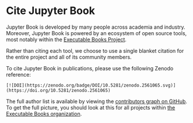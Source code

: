 # Cite Jupyter Book

Jupyter Book is developed by many people across academia and industry.
Moreover, Jupyter Book is powered by an ecosystem of open source tools, most notably within the [Executable Books Project](https://executablebooks.org).

Rather than citing each tool, we choose to use a single blanket citation for the entire project and all of its community members.

To cite Jupyter Book in publications, please use the following Zenodo reference:

```{only} html
[![DOI](https://zenodo.org/badge/DOI/10.5281/zenodo.2561065.svg)](https://doi.org/10.5281/zenodo.2561065)
```

The full author list is available by viewing the [contributors graph on GitHub](https://github.com/executablebooks/jupyter-book/graphs/contributors).
To get the full picture, you should look at this for all projects within [the Executable Books organization](https://github.com/executablebooks).
